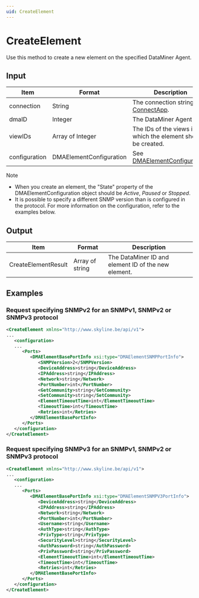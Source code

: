 ```yaml
---
uid: CreateElement
---
```


# CreateElement

Use this method to create a new element on the specified DataMiner Agent.

## Input

| Item          | Format                   | Description                                                                         |
|---------------|--------------------------|-------------------------------------------------------------------------------------|
| connection    | String                   | The connection string. See [ConnectApp](xref:ConnectApp).                           |
| dmaID         | Integer                  | The DataMiner Agent ID.                                                             |
| viewIDs       | Array of Integer         | The IDs of the views in which the element should be created.                        |
| configuration | DMAElementConfiguration  | See [DMAElementConfiguration](xref:DMAElementConfiguration).                        |

> [!NOTE]
>
> - When you create an element, the "State" property of the DMAElementConfiguration object should be *Active*, *Paused* or *Stopped*.
> - <!-- From DataMiner 9.5.5 onwards, --> It is possible to specify a different SNMP version than is configured in the protocol. For more information on the configuration, refer to the examples below.

## Output

| Item                | Format          | Description                                         |
|---------------------|-----------------|-----------------------------------------------------|
| CreateElementResult | Array of string | The DataMiner ID and element ID of the new element. |

## Examples

### Request specifying SNMPv2 for an SNMPv1, SNMPv2 or SNMPv3 protocol

```xml
<CreateElement xmlns="http://www.skyline.be/api/v1">
...
   <configuration>
   ...
      <Ports>
         <DMAElementBasePortInfo xsi:type="DMAElementSNMPPortInfo">
            <SNMPVersion>2</SNMPVersion>
            <DeviceAddress>string</DeviceAddress>
            <IPAddress>string</IPAddress>
            <Network>string</Network>
            <PortNumber>int</PortNumber>
            <GetCommunity>string</GetCommunity>
            <SetCommunity>string</SetCommunity>
            <ElementTimeoutTime>int</ElementTimeoutTime>
            <TimeoutTime>int</TimeoutTime>
            <Retries>int</Retries>
         </DMAElementBasePortInfo>
      </Ports>
   </configuration>
</CreateElement>
```

### Request specifying SNMPv3 for an SNMPv1, SNMPv2 or SNMPv3 protocol

```xml
<CreateElement xmlns="http://www.skyline.be/api/v1">
...
   <configuration>
   ...
      <Ports>
         <DMAElementBasePortInfo xsi:type="DMAElementSNMPV3PortInfo">
            <DeviceAddress>string</DeviceAddress>
            <IPAddress>string</IPAddress>
            <Network>string</Network>
            <PortNumber>int</PortNumber>
            <Username>string</Username>
            <AuthType>string</AuthType>
            <PrivType>string</PrivType>
            <SecurityLevel>string</SecurityLevel>
            <AuthPassword>string</AuthPassword>
            <PrivPassword>string</PrivPassword>
            <ElementTimeoutTime>int</ElementTimeoutTime>
            <TimeoutTime>int</TimeoutTime>
            <Retries>int</Retries>
         </DMAElementBasePortInfo>
      </Ports>
   </configuration>
</CreateElement>
```
